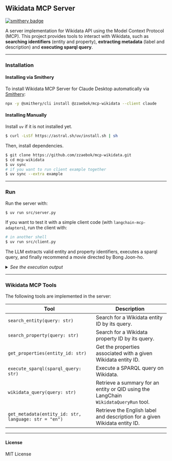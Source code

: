 ## Wikidata MCP Server

[![smithery badge](https://smithery.ai/badge/@zzaebok/mcp-wikidata)](https://smithery.ai/server/@zzaebok/mcp-wikidata)

A server implementation for Wikidata API using the Model Context Protocol (MCP).
This project provides tools to interact with Wikidata, such as **searching identifiers** (entity and property), **extracting metadata** (label and description) and **executing sparql query**.

---

### Installation

#### Installing via Smithery

To install Wikidata MCP Server for Claude Desktop automatically via [Smithery](https://smithery.ai/server/@zzaebok/mcp-wikidata):

```bash
npx -y @smithery/cli install @zzaebok/mcp-wikidata --client claude
```

#### Installing Manually
Install `uv` if it is not installed yet.

```bash
$ curl -LsSf https://astral.sh/uv/install.sh | sh
```

Then, install dependencies.

```bash
$ git clone https://github.com/zzaebok/mcp-wikidata.git
$ cd mcp-wikidata
$ uv sync
# if you want to run client example together
$ uv sync --extra example
```

---

### Run

Run the server with:

```bash
$ uv run src/server.py
```

If you want to test it with a simple client code (with `langchain-mcp-adapters`), run the client with:

```bash
# in another shell
$ uv run src/client.py
```

The LLM extracts valid entity and property identifiers, executes a sparql query, and finally recommend a movie directed by Bong Joon-ho.

<details>
  <summary><i>See the execution output</i></summary>

```python
{
  "messages": [
      HumanMessage(
          content="Can you recommend me a movie directed by Bong Joonho?",
      ),
      AIMessage(
          tool_calls=[
              {
                  "name": "search_entity",
                  "args": {"query": "Bong Joon-ho"},
              }
          ],
      ),
      ToolMessage(
          content="Q495980",
          name="search_entity",
      ),
      AIMessage(
          tool_calls=[
              {
                  "name": "get_properties",
                  "args": {"entity_id": "Q495980"},
              }
          ],
      ),
      ToolMessage(
          content='["P345", "P244", "P214", "P227", ...]',
          name="get_properties",
      ),
      AIMessage(
          tool_calls=[
              {
                  "name": "search_property",
                  "args": {"query": "director"},
              }
          ],
      ),
      ToolMessage(
          content="P57",
          name="search_property",
      ),
      AIMessage(
          tool_calls=[
              {
                  "name": "execute_sparql",
                  "args": {
                      "sparql_query": 'SELECT ?film ?filmLabel WHERE {\n  ?film wdt:P57 wd:Q495980.\n  SERVICE wikibase:label { bd:serviceParam wikibase:language "en". }\n} LIMIT 1'
                  },
              }
          ],
      ),
      ToolMessage(
          content='[{"film": {"type": "uri", "value": "http://www.wikidata.org/entity/Q483761"}, "filmLabel": {"xml:lang": "en", "type": "literal", "value": "Mother"}}]',
          name="execute_sparql",
      ),
      AIMessage(
          content='I recommend the movie "Mother," which was directed by Bong Joon-ho.',
      ),
  ]
}
```

</details>

---

### Wikidata MCP Tools

The following tools are implemented in the server:

| Tool                                                 | Description |
| ---------------------------------------------------- | -------------------------------------------------------------------------- |
| `search_entity(query: str)`                          | Search for a Wikidata entity ID by its query. |
| `search_property(query: str)`                        | Search for a Wikidata property ID by its query. |
| `get_properties(entity_id: str)`                     | Get the properties associated with a given Wikidata entity ID. |
| `execute_sparql(sparql_query: str)`                  | Execute a SPARQL query on Wikidata. |
| `wikidata_query(query: str)`                         | Retrieve a summary for an entity or QID using the LangChain `WikidataQueryRun` tool. |
| `get_metadata(entity_id: str, language: str = "en")` | Retrieve the English label and description for a given Wikidata entity ID. |


---

#### License

MIT License
